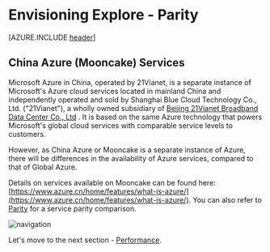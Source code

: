 <properties
	pageTitle="Global Customer Playbook envisioning-explore-parity "
	description="Global Customer Playbook envisioning-explore-parity"
	services="global-customer-playbook"
	documentationCenter=""
	authors="jtong"
	manager="edwinc"
	editor=""
	tags="global-customer-playbook"/>

<tags
	ms.service="global-customer-playbook"
	ms.workload=""
	ms.tgt_pltfrm=""
	ms.devlang="na"
	ms.topic="article"
	ms.date="11/21/2016"
	wacn.date="11/21/2016"
	ms.author="jtong"/>


# Envisioning Explore - Parity

[AZURE.INCLUDE [header](../envisioning-explore.md)]

## China Azure (Mooncake) Services

Microsoft Azure in China, operated by 21Vianet, is a separate instance of Microsoft's Azure cloud services located in mainland China and independently operated and sold by Shanghai Blue Cloud Technology Co., Ltd. ("21Vianet"), a wholly owned subsidiary of [Beijing 21Vianet Broadband Data Center Co., Ltd](http://www.ch.21vianet.com/) . It is based on the same Azure technology that powers Microsoft's global cloud services with comparable service levels to customers.

However, as China Azure or Mooncake is a separate instance of Azure, there will be differences in the availability of Azure services, compared to that of Global Azure.
 
Details on services available on Mooncake can be found here: [https://www.azure.cn/home/features/what-is-azure/](https://www.azure.cn/home/features/what-is-azure/).
You can also refer to [Parity](/solutions/global-customer/envisioning/guidance/parity/) for a service parity comparison.

![navigation](/solutions/global-customer/media/navigation.png)

Let's move to the next section - [Performance](/solutions/global-customer/envisioning/explore/performance/).
